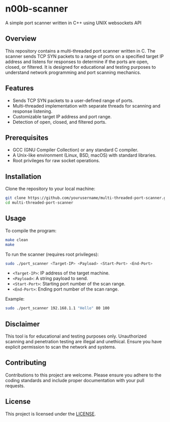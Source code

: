 # n00b-scanner

A simple port scanner written in C++ using UNIX websockets API

## Overview

This repository contains a multi-threaded port scanner written in C. The scanner sends TCP SYN packets to a range of ports on a specified target IP address and listens for responses to determine if the ports are open, closed, or filtered. It is designed for educational and testing purposes to understand network programming and port scanning mechanics.

## Features

- Sends TCP SYN packets to a user-defined range of ports.
- Multi-threaded implementation with separate threads for scanning and response listening.
- Customizable target IP address and port range.
- Detection of open, closed, and filtered ports.

## Prerequisites

- GCC (GNU Compiler Collection) or any standard C compiler.
- A Unix-like environment (Linux, BSD, macOS) with standard libraries.
- Root privileges for raw socket operations.

## Installation

Clone the repository to your local machine:

```bash
git clone https://github.com/yourusername/multi-threaded-port-scanner.git
cd multi-threaded-port-scanner
```

## Usage

To compile the program:

```bash
make clean
make
```

To run the scanner (requires root privileges):

```bash
sudo ./port_scanner <Target-IP> <Payload> <Start-Port> <End-Port>
```

- `<Target-IP>`: IP address of the target machine.
- `<Payload>`: A string payload to send.
- `<Start-Port>`: Starting port number of the scan range.
- `<End-Port>`: Ending port number of the scan range.

Example:

```bash
sudo ./port_scanner 192.168.1.1 "Hello" 80 100
```

## Disclaimer

This tool is for educational and testing purposes only. Unauthorized scanning and penetration testing are illegal and unethical. Ensure you have explicit permission to scan the network and systems.

## Contributing

Contributions to this project are welcome. Please ensure you adhere to the coding standards and include proper documentation with your pull requests.

## License

This project is licensed under the [LICENSE](LICENSE).
